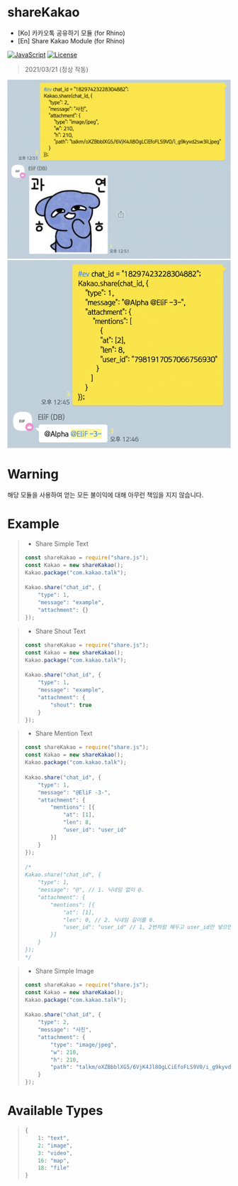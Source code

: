 # shareKakao

* [Ko] 카카오톡 공유하기 모듈 (for Rhino)
* [En] Share Kakao Module (for Rhino)

[![JavaScript](https://img.shields.io/badge/Built%20with-Javacript-informational?logo=javascript)](https://developer.mozilla.org/en-US/docs/Mozilla/Projects/Rhino)
[![License](https://img.shields.io/github/license/EliF-ASeN/shareKakao)](./LICENSE)

> 2021/03/21 (정상 작동)

![Alt text](sample/sample1.png)
![Alt text](sample/sample2.png)


# Warning
해당 모듈을 사용하여 얻는 모든 불이익에 대해 아무런 책임을 지지 않습니다.

# Example

> * Share Simple Text
> ``` javascript
> const shareKakao = require("share.js");
> const Kakao = new shareKakao();
> Kakao.package("com.kakao.talk");
>
> Kakao.share("chat_id", {
>     "type": 1,
>     "message": "example",
>     "attachment": {}
> });
>  ```
 
> * Share Shout Text
> ``` javascript
> const shareKakao = require("share.js");
> const Kakao = new shareKakao();
> Kakao.package("com.kakao.talk");
>
> Kakao.share("chat_id", {
>     "type": 1,
>     "message": "example",
>     "attachment": {
>         "shout": true
>     }
> });
> ```

> * Share Mention Text
> ``` javascript
> const shareKakao = require("share.js");
> const Kakao = new shareKakao();
> Kakao.package("com.kakao.talk");
>
> Kakao.share("chat_id", {
>     "type": 1,
>     "message": "@EliF -3-",
>     "attachment": {
>         "mentions": [{
>             "at": [1],
>             "len": 8,
>             "user_id": "user_id"
>         }]
>     }
> });
>
> /*
> Kakao.share("chat_id", { 
>     "type": 1,
>     "message": "@", // 1. 닉네임 없이 @.
>     "attachment": {
>         "mentions": [{
>             "at": [1],
>             "len": 0, // 2. 닉네임 길이를 0.
>             "user_id": "user_id" // 1, 2번처럼 해두고 user_id만 넣으면 멘션 가능합니다.
>         }]
>     }
> });
> */
> ```

> * Share Simple Image
> ``` javascript
> const shareKakao = require("share.js");
> const Kakao = new shareKakao();
> Kakao.package("com.kakao.talk");
>
> Kakao.share("chat_id", {
>     "type": 2,
>     "message": "사진",
>     "attachment": {
>         "type": "image/jpeg",
>         "w": 210,
>         "h": 210,
>         "path": "talkm/oXZBbblXG5/6VjK4Jl8OgLCiEfoFLS9V0/i_g9kyvd2sw3il.jpeg"
>     }
> });
> ```

# Available Types
> ``` javascript
> {
>     1: "text",
>     2: "image",
>     3: "video",
>     16: "map",
>     18: "file"
> }
> ```
